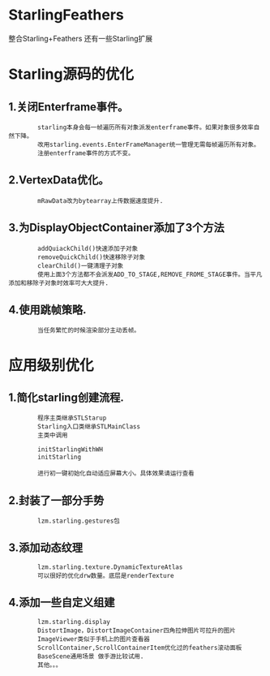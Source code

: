 StarlingFeathers
================

整合Starling+Feathers 还有一些Starling扩展

Starling源码的优化
================

1.关闭Enterframe事件。
-------------------
			starling本身会每一帧遍历所有对象派发enterframe事件。如果对象很多效率自然下降。
			改用starling.events.EnterFrameManager统一管理无需每帧遍历所有对象。
			注册enterframe事件的方式不变。
2.VertexData优化。
----------------
			mRawData改为bytearray上传数据速度提升.
3.为DisplayObjectContainer添加了3个方法
-------------------------------------
			addQuiackChild()快速添加子对象
			removeQuickChild()快速移除子对象
			clearChild()一键清理子对象
			使用上面3个方法都不会派发ADD_TO_STAGE,REMOVE_FROME_STAGE事件。当平凡添加和移除子对象时效率可大大提升.
4.使用跳帧策略.
-------------
			当任务繁忙的时候渲染部分主动丢帧。
					
应用级别优化
==========

1.简化starling创建流程.
---------------------
			程序主类继承STLStarup
			Starling入口类继承STLMainClass
			主类中调用
```actionscript
		initStarlingWithWH
		initStarling	
```
			进行初一键初始化自动适应屏幕大小。具体效果请运行查看

2.封装了一部分手势
---------------
			lzm.starling.gestures包
	
3.添加动态纹理
------------
			lzm.starling.texture.DynamicTextureAtlas
			可以很好的优化drw数量。底层是renderTexture

4.添加一些自定义组建
-----------------
			lzm.starling.display
			DistortImage，DistortImageContainer四角拉伸图片可拉升的图片
			ImageViewer类似于手机上的图片查看器
			ScrollContainer,ScrollContainerItem优化过的feathers滚动面板
			BaseScene通用场景 做手游比较试用.
			其他。。。
